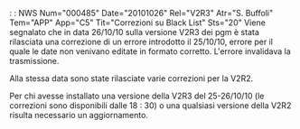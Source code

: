  :  : NWS Num="000485" Date="20101026" Rel="V2R3" Atr="S. Buffoli" Tem="APP" App="C5" Tit="Correzioni su Black List" Sts="20"
Viene segnalato che in data 26/10/10 sulla versione V2R3 dei pgm è stata rilasciata una correzione
di un errore introdotto il 25/10/10, errore per il quale le date non venivano editate in formato corretto. L'errore invalidava la trasmissione.

Alla stessa data sono state rilasciate varie correzioni per la V2R2.

Per chi avesse installato una versione della V2R3 del 25-26/10/10 (le correzioni sono disponibili dalle 18 : 30) o una qualsiasi versione della V2R2 risulta necessario un aggiornamento.

